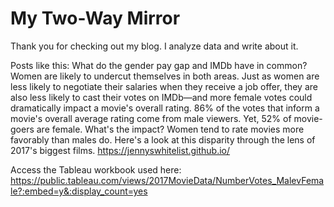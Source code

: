 # My Two-Way Mirror
Thank you for checking out my blog. I analyze data and write about it.

Posts like this:
What do the gender pay gap and IMDb have in common? Women are likely to undercut themselves in both areas. Just as women are less likely to negotiate their salaries when they receive a job offer, they are also less likely to cast their votes on IMDb—and more female votes could dramatically impact a movie's overall rating. 86% of the votes that inform a movie's overall average rating come from male viewers. Yet, 52% of movie-goers are female. What's the impact? Women tend to rate movies more favorably than males do. Here's a look at this disparity through the lens of 2017's biggest films. https://jennyswhitelist.github.io/

Access the Tableau workbook used here: https://public.tableau.com/views/2017MovieData/NumberVotes_MalevFemale?:embed=y&:display_count=yes
